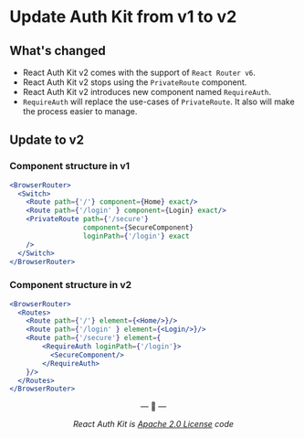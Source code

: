 # Update Auth Kit from v1 to v2

## What's changed

- React Auth Kit v2 comes with the support of `React Router v6`.
- React Auth Kit v2 stops using the `PrivateRoute` component.
- React Auth Kit v2 introduces new component named `RequireAuth`.
- `RequireAuth` will replace the use-cases of `PrivateRoute`. It also will make the process easier to manage.

## Update to v2

### Component structure in v1

```jsx title="RouteComponent"
<BrowserRouter>
  <Switch>
    <Route path={'/'} component={Home} exact/>
    <Route path={'/login' } component={Login} exact/>
    <PrivateRoute path={'/secure'}
                  component={SecureComponent}
                  loginPath={'/login'} exact
    />
  </Switch>
</BrowserRouter>
```

### Component structure in v2

```jsx title="RouteComponent"
<BrowserRouter>
  <Routes>
    <Route path={'/'} element={<Home/>}/>
    <Route path={'/login' } element={<Login/>}/>
    <Route path={'/secure'} element={
        <RequireAuth loginPath={'/login'}>
          <SecureComponent/>
        </RequireAuth>
    }/>
  </Routes>
</BrowserRouter>
```

<p align="center">&mdash; 🔑  &mdash;</p>
<p align="center"><i>React Auth Kit is <a href="https://github.com/react-auth-kit/react-auth-kit/blob/master/LICENSE">Apache 2.0 License</a> code</i></p>
